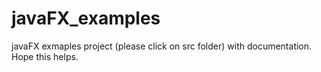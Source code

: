 # javaFX_examples
javaFX exmaples project (please click on src folder) with documentation. Hope this helps. 
